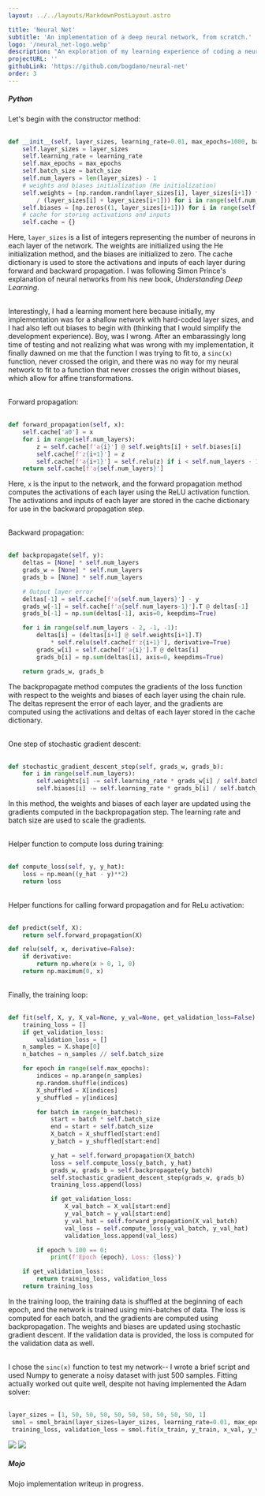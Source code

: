 ```yaml
---
layout: ../../layouts/MarkdownPostLayout.astro

title: 'Neural Net'
subtitle: 'An implementation of a deep neural network, from scratch.'
logo: '/neural_net-logo.webp'
description: "An exploration of my learning experience of coding a neural network from scratch. I chose Python for this implementation because of my desire to port and compare it to the Mojo programming language, which aims to be, syntactically, a superset of Python."
projectURL: ''
githubLink: 'https://github.com/bogdano/neural-net'
order: 3
---
```


<h5 class="text-4xl mt-4 ml-1 text-bunker-600 dark:text-bunker-300 font-limelight leading-tight mb-2">
  Python
</h5>

Let's begin with the constructor method:<br /><br />

```python
def __init__(self, layer_sizes, learning_rate=0.01, max_epochs=1000, batch_size=20):
    self.layer_sizes = layer_sizes
    self.learning_rate = learning_rate
    self.max_epochs = max_epochs
    self.batch_size = batch_size
    self.num_layers = len(layer_sizes) - 1
    # weights and biases initialization (He initialization)
    self.weights = [np.random.randn(layer_sizes[i], layer_sizes[i+1]) * np.sqrt(4.
        / (layer_sizes[i] + layer_sizes[i+1])) for i in range(self.num_layers)]
    self.biases = [np.zeros((1, layer_sizes[i+1])) for i in range(self.num_layers)]
    # cache for storing activations and inputs
    self.cache = {}
```
Here, `layer_sizes` is a list of integers representing the number of neurons in each layer of the network. The weights are initialized using the He initialization
method, and the biases are initialized to zero. The cache dictionary is used to store the activations and inputs of each layer during forward and backward
propagation. I was following Simon Prince's explanation of neural networks from his new book, *Understanding Deep Learning*.<br /><br />

Interestingly, I had a learning moment here because initially, my implementation was for a shallow network with hard-coded layer sizes, and I had
also left out biases to begin with (thinking that I would simplify the development experience). Boy, was I wrong. After an embarassingly long time of testing
and not realizing what was wrong with my implementation, it finally dawned on me that the function I was trying to fit to, a `sinc(x)` function, never crossed the origin,
and there was no way for my neural network to fit to a function that never crosses the origin without biases, which allow for affine transformations.<br /><br />

Forward propagation:<br /><br />

```python
def forward_propagation(self, x):
    self.cache['a0'] = x
    for i in range(self.num_layers):
        z = self.cache[f'a{i}'] @ self.weights[i] + self.biases[i]
        self.cache[f'z{i+1}'] = z
        self.cache[f'a{i+1}'] = self.relu(z) if i < self.num_layers - 1 else z
    return self.cache[f'a{self.num_layers}']
```
Here, `x` is the input to the network, and the forward propagation method computes the activations of each layer using the ReLU activation function. The activations
and inputs of each layer are stored in the cache dictionary for use in the backward propagation step. <br /><br />

Backward propagation:<br /><br />

```python
def backpropagate(self, y):
    deltas = [None] * self.num_layers
    grads_w = [None] * self.num_layers
    grads_b = [None] * self.num_layers

    # Output layer error
    deltas[-1] = self.cache[f'a{self.num_layers}'] - y
    grads_w[-1] = self.cache[f'a{self.num_layers-1}'].T @ deltas[-1]
    grads_b[-1] = np.sum(deltas[-1], axis=0, keepdims=True)

    for i in range(self.num_layers - 2, -1, -1):
        deltas[i] = (deltas[i+1] @ self.weights[i+1].T)
            * self.relu(self.cache[f'z{i+1}'], derivative=True)
        grads_w[i] = self.cache[f'a{i}'].T @ deltas[i]
        grads_b[i] = np.sum(deltas[i], axis=0, keepdims=True)

    return grads_w, grads_b
```
The backpropagate method computes the gradients of the loss function with respect to the weights and biases of each layer using the chain rule. The deltas
represent the error of each layer, and the gradients are computed using the activations and deltas of each layer stored in the cache dictionary. <br /><br />

One step of stochastic gradient descent:<br /><br />

```python
def stochastic_gradient_descent_step(self, grads_w, grads_b):
    for i in range(self.num_layers):
        self.weights[i] -= self.learning_rate * grads_w[i] / self.batch_size
        self.biases[i] -= self.learning_rate * grads_b[i] / self.batch_size
```
In this method, the weights and biases of each layer are updated using the gradients computed in the backpropagation step. The learning rate and batch size are
used to scale the gradients. <br /><br />

Helper function to compute loss during training:<br /><br />

```python
def compute_loss(self, y, y_hat):
    loss = np.mean((y_hat - y)**2)
    return loss
```
<br />
Helper functions for calling forward propagation and for ReLu activation:<br /><br />

```python
def predict(self, X):
    return self.forward_propagation(X)

def relu(self, x, derivative=False):
    if derivative:
        return np.where(x > 0, 1, 0)
    return np.maximum(0, x)
```
<br />
Finally, the training loop:<br /><br />

```python
def fit(self, X, y, X_val=None, y_val=None, get_validation_loss=False):
    training_loss = []
    if get_validation_loss:
        validation_loss = []
    n_samples = X.shape[0]
    n_batches = n_samples // self.batch_size

    for epoch in range(self.max_epochs):
        indices = np.arange(n_samples)
        np.random.shuffle(indices)
        X_shuffled = X[indices]
        y_shuffled = y[indices]

        for batch in range(n_batches):
            start = batch * self.batch_size
            end = start + self.batch_size
            X_batch = X_shuffled[start:end]
            y_batch = y_shuffled[start:end]

            y_hat = self.forward_propagation(X_batch)
            loss = self.compute_loss(y_batch, y_hat)
            grads_w, grads_b = self.backpropagate(y_batch)
            self.stochastic_gradient_descent_step(grads_w, grads_b)
            training_loss.append(loss)

            if get_validation_loss:
                X_val_batch = X_val[start:end]
                y_val_batch = y_val[start:end]
                y_val_hat = self.forward_propagation(X_val_batch)
                val_loss = self.compute_loss(y_val_batch, y_val_hat)
                validation_loss.append(val_loss)

        if epoch % 100 == 0:
            print(f'Epoch {epoch}, Loss: {loss}')

    if get_validation_loss:
        return training_loss, validation_loss
    return training_loss
```
In the training loop, the training data is shuffled at the beginning of each epoch, and the network is trained using mini-batches of data. The loss is computed
for each batch, and the gradients are computed using backpropagation. The weights and biases are updated using stochastic gradient descent. If the validation
data is provided, the loss is computed for the validation data as well. <br /><br />

I chose the `sinc(x)` function to test my network-- I wrote a brief script and used Numpy to generate a noisy dataset with just 500 samples. Fitting actually worked out quite well, despite not having implemented the Adam solver: <br /> <br />

```python
layer_sizes = [1, 50, 50, 50, 50, 50, 50, 50, 50, 50, 1]
 smol = smol_brain(layer_sizes=layer_sizes, learning_rate=0.01, max_epochs=1000, batch_size=20)
 training_loss, validation_loss = smol.fit(x_train, y_train, x_val, y_val, get_validation_loss=True)
```

<div class="flex flex-col lg:flex-row flex-wrap">
  <img src="/output.png" class="mx-auto md:h-96 rounded mt-2">
  <img src="/loss.png" class="mx-auto md:h-96 rounded mt-2">
</div>

<h5 class="text-4xl mt-8 ml-1 text-bunker-600 dark:text-bunker-300 font-limelight leading-tight mb-2">
  Mojo
</h5>

Mojo implementation writeup in progress.
